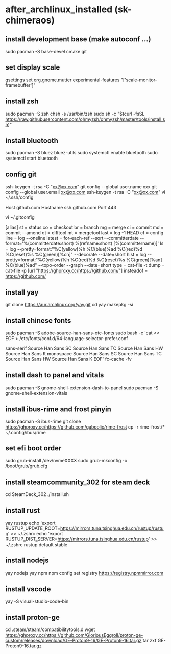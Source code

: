 # after_archlinux_installed (sk-chimeraos)


## install development base (make autoconf ...)
sudo pacman -S base-devel cmake git

## set display scale 
gsettings set org.gnome.mutter experimental-features "['scale-monitor-framebuffer']"

## install zsh
sudo pacman -S zsh
chsh -s /usr/bin/zsh
sudo sh -c "$(curl -fsSL https://raw.githubusercontent.com/ohmyzsh/ohmyzsh/master/tools/install.sh)"

## install bluetooth
sudo pacman -S bluez bluez-utils
sudo systemctl enable bluetooth
sudo systemctl start bluetooth

## config git
ssh-keygen -t rsa -C "xx@xx.com"
git config --global user.name xxx
git config --global user.email xx@xx.com
ssh-keygen -t rsa -C "xx@xx.com"
vi ~/.ssh/config

Host github.com
  Hostname ssh.github.com
  Port 443

vi ~/.gitconfig

[alias]
    st = status
    co = checkout
    br = branch
    mg = merge
    ci = commit 
    md = commit --amend
    dt = difftool
    mt = mergetool
    last = log -1 HEAD
    cf = config
    line = log --oneline
    latest = for-each-ref --sort=-committerdate --format='%(committerdate:short) %(refname:short) [%(committername)]'
    ls = log --pretty=format:\"%C(yellow)%h %C(blue)%ad %C(red)%d %C(reset)%s %C(green)[%cn]\" --decorate --date=short
    hist = log --pretty=format:\"%C(yellow)%h %C(red)%d %C(reset)%s %C(green)[%an] %C(blue)%ad\" --topo-order --graph --date=short
    type = cat-file -t
    dump = cat-file -p
[url "https://ghproxy.cc/https://github.com/"]
        insteadof = https://github.com/

## install yay
git clone https://aur.archlinux.org/yay.git
cd yay
makepkg -si

## install chinese fonts
sudo pacman -S adobe-source-han-sans-otc-fonts
sudo bash -c 'cat << EOF > /etc/fonts/conf.d/64-language-selector-prefer.conf
<?xml version="1.0"?>
<!DOCTYPE fontconfig SYSTEM "fonts.dtd">
<fontconfig>
  <alias>
    <family>sans-serif</family>
    <prefer>
      <family>Source Han Sans SC</family>
      <family>Source Han Sans TC</family>
      <family>Source Han Sans HW</family>
      <family>Source Han Sans K</family>
    </prefer>
  </alias>
  <alias>
    <family>monospace</family>
    <prefer>
      <family>Source Han Sans SC</family>
      <family>Source Han Sans TC</family>
      <family>Source Han Sans HW</family>
      <family>Source Han Sans K</family>
    </prefer>
  </alias>
</fontconfig>
EOF'
fc-cache -fv

## install dash to panel and vitals
sudo pacman -S gnome-shell-extension-dash-to-panel
sudo pacman -S gnome-shell-extension-vitals

## install ibus-rime and frost pinyin
sudo pacman -S ibus-rime
git clone https://ghproxy.cc/https://github.com/gaboolic/rime-frost
cp -r rime-frost/* ~/.config/ibus/rime

## set efi boot order
sudo grub-install /dev/nvmeXXXX
sudo grub-mkconfig -o /boot/grub/grub.cfg

## install steamcommunity_302 for steam deck
cd SteamDeck_302
./install.sh

## install rust
yay rustup
echo 'export RUSTUP_UPDATE_ROOT=https://mirrors.tuna.tsinghua.edu.cn/rustup/rustup' >> ~/.zshrc
echo 'export RUSTUP_DIST_SERVER=https://mirrors.tuna.tsinghua.edu.cn/rustup' >> ~/.zshrc
rustup default stable

## install nodejs
yay nodejs
yay npm
npm config set registry https://registry.npmmirror.com

## install vscode
yay -S visual-studio-code-bin

## install proton-ge
cd .steam/steam/compatibilitytools.d
wget https://ghproxy.cc/https://github.com/GloriousEggroll/proton-ge-custom/releases/download/GE-Proton9-16/GE-Proton9-16.tar.gz
tar zxf GE-Proton9-16.tar.gz

